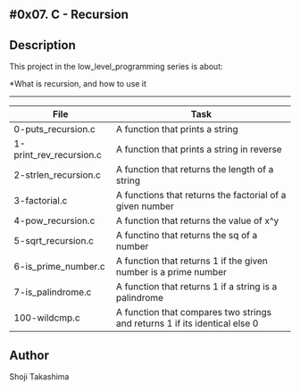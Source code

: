 #0x07. C - Recursion
---
## Description

This project in the low_level_programming series is about:

*What is recursion, and how to use it

---
File|Task
---|---
0-puts_recursion.c | A function that prints a string
1-print_rev_recursion.c | A function that prints a string in reverse
2-strlen_recursion.c | A function that returns the length of a string
3-factorial.c | A functions that returns the factorial of a given number
4-pow_recursion.c | A function that returns the value of x^y
5-sqrt_recursion.c | A functino that returns the sq of a number
6-is_prime_number.c | A function that returns 1 if the given number is a prime number
7-is_palindrome.c | A function that returns 1 if a string is a palindrome
100-wildcmp.c | A function that compares two strings and returns 1 if its identical else 0

## Author
 Shoji Takashima
